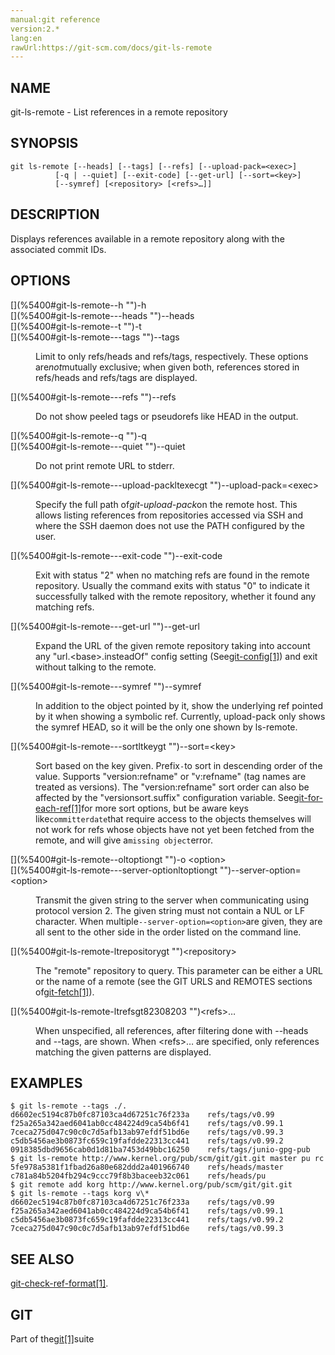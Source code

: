 ```yaml
---
manual:git reference
version:2.*
lang:en
rawUrl:https://git-scm.com/docs/git-ls-remote
---
```



## [](%5400#_name "")NAME<a name="_name"></a>


git-ls-remote - List references in a remote repository





## [](%5400#_synopsis "")SYNOPSIS<a name="_synopsis"></a>

```
git ls-remote [--heads] [--tags] [--refs] [--upload-pack=<exec>]
	      [-q | --quiet] [--exit-code] [--get-url] [--sort=<key>]
	      [--symref] [<repository> [<refs>…​]]
```




## [](%5400#_description "")DESCRIPTION<a name="_description"></a>


Displays references available in a remote repository along with the associated commit IDs.





## [](%5400#_options "")OPTIONS<a name="_options"></a>
<dl><dt id='git-ls-remote--h'>[](%5400#git-ls-remote--h "")-h</dt><dt id='git-ls-remote---heads'>[](%5400#git-ls-remote---heads "")--heads</dt><dt id='git-ls-remote--t'>[](%5400#git-ls-remote--t "")-t</dt><dt id='git-ls-remote---tags'>[](%5400#git-ls-remote---tags "")--tags</dt><dd>

Limit to only refs/heads and refs/tags, respectively. These options are<em>not</em>mutually exclusive; when given both, references stored in refs/heads and refs/tags are displayed.

</dd><dt id='git-ls-remote---refs'>[](%5400#git-ls-remote---refs "")--refs</dt><dd>

Do not show peeled tags or pseudorefs like HEAD in the output.

</dd><dt id='git-ls-remote--q'>[](%5400#git-ls-remote--q "")-q</dt><dt id='git-ls-remote---quiet'>[](%5400#git-ls-remote---quiet "")--quiet</dt><dd>

Do not print remote URL to stderr.

</dd><dt id='git-ls-remote---upload-packltexecgt'>[](%5400#git-ls-remote---upload-packltexecgt "")--upload-pack=&lt;exec&gt;</dt><dd>

Specify the full path of<em>git-upload-pack</em>on the remote host. This allows listing references from repositories accessed via SSH and where the SSH daemon does not use the PATH configured by the user.

</dd><dt id='git-ls-remote---exit-code'>[](%5400#git-ls-remote---exit-code "")--exit-code</dt><dd>

Exit with status &quot;2&quot; when no matching refs are found in the remote repository. Usually the command exits with status &quot;0&quot; to indicate it successfully talked with the remote repository, whether it found any matching refs.

</dd><dt id='git-ls-remote---get-url'>[](%5400#git-ls-remote---get-url "")--get-url</dt><dd>

Expand the URL of the given remote repository taking into account any &quot;url.&lt;base&gt;.insteadOf&quot; config setting (See[git-config[1]](%2249    "")) and exit without talking to the remote.

</dd><dt id='git-ls-remote---symref'>[](%5400#git-ls-remote---symref "")--symref</dt><dd>

In addition to the object pointed by it, show the underlying ref pointed by it when showing a symbolic ref. Currently, upload-pack only shows the symref HEAD, so it will be the only one shown by ls-remote.

</dd><dt id='git-ls-remote---sortltkeygt'>[](%5400#git-ls-remote---sortltkeygt "")--sort=&lt;key&gt;</dt><dd>

Sort based on the key given. Prefix`-`to sort in descending order of the value. Supports &quot;version:refname&quot; or &quot;v:refname&quot; (tag names are treated as versions). The &quot;version:refname&quot; sort order can also be affected by the &quot;versionsort.suffix&quot; configuration variable. See[git-for-each-ref[1]](%2313    "")for more sort options, but be aware keys like`committerdate`that require access to the objects themselves will not work for refs whose objects have not yet been fetched from the remote, and will give a`missing object`error.

</dd><dt id='git-ls-remote--oltoptiongt'>[](%5400#git-ls-remote--oltoptiongt "")-o &lt;option&gt;</dt><dt id='git-ls-remote---server-optionltoptiongt'>[](%5400#git-ls-remote---server-optionltoptiongt "")--server-option=&lt;option&gt;</dt><dd>

Transmit the given string to the server when communicating using protocol version 2. The given string must not contain a NUL or LF character. When multiple`--server-option=<option>`are given, they are all sent to the other side in the order listed on the command line.

</dd><dt id='git-ls-remote-ltrepositorygt'>[](%5400#git-ls-remote-ltrepositorygt "")&lt;repository&gt;</dt><dd>

The &quot;remote&quot; repository to query. This parameter can be either a URL or the name of a remote (see the GIT URLS and REMOTES sections of[git-fetch[1]](%2268    "")).

</dd><dt id='git-ls-remote-ltrefsgt82308203'>[](%5400#git-ls-remote-ltrefsgt82308203 "")&lt;refs&gt;…​</dt><dd>

When unspecified, all references, after filtering done with --heads and --tags, are shown. When &lt;refs&gt;…​ are specified, only references matching the given patterns are displayed.

</dd></dl>



## [](%5400#_examples "")EXAMPLES<a name="_examples"></a>

```
$ git ls-remote --tags ./.
d6602ec5194c87b0fc87103ca4d67251c76f233a	refs/tags/v0.99
f25a265a342aed6041ab0cc484224d9ca54b6f41	refs/tags/v0.99.1
7ceca275d047c90c0c7d5afb13ab97efdf51bd6e	refs/tags/v0.99.3
c5db5456ae3b0873fc659c19fafdde22313cc441	refs/tags/v0.99.2
0918385dbd9656cab0d1d81ba7453d49bbc16250	refs/tags/junio-gpg-pub
$ git ls-remote http://www.kernel.org/pub/scm/git/git.git master pu rc
5fe978a5381f1fbad26a80e682ddd2a401966740	refs/heads/master
c781a84b5204fb294c9ccc79f8b3baceeb32c061	refs/heads/pu
$ git remote add korg http://www.kernel.org/pub/scm/git/git.git
$ git ls-remote --tags korg v\*
d6602ec5194c87b0fc87103ca4d67251c76f233a	refs/tags/v0.99
f25a265a342aed6041ab0cc484224d9ca54b6f41	refs/tags/v0.99.1
c5db5456ae3b0873fc659c19fafdde22313cc441	refs/tags/v0.99.2
7ceca275d047c90c0c7d5afb13ab97efdf51bd6e	refs/tags/v0.99.3
```





## [](%5400#_see_also "")SEE ALSO<a name="_see_also"></a>


[git-check-ref-format[1]](%5448    "").





## [](%5400#_git "")GIT<a name="_git"></a>


Part of the[git[1]](%2248    "")suite





